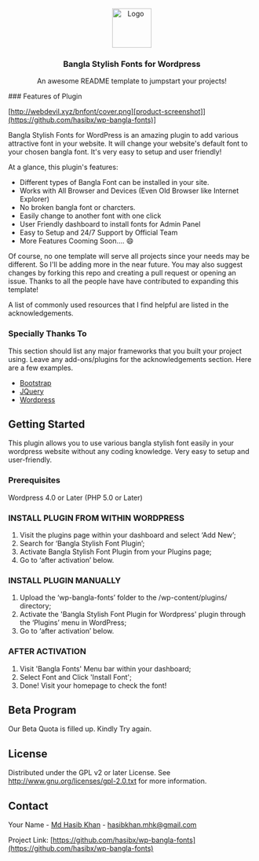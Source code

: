 

<!-- PROJECT LOGO -->
<br />
<p align="center">
  <a href="https://github.com/hasibx/wp-bangla-fonts/">
    <img src="http://webdevil.xyz/bnfont/logo.png" alt="Logo" width="80" height="80">
  </a>

  <h3 align="center">Bangla Stylish Fonts for Wordpress</h3>

  <p align="center">
    An awesome README template to jumpstart your projects!
    <br />
</p>
<!-- ABOUT THE PROJECT -->
### Features of Plugin

[http://webdevil.xyz/bnfont/cover.png][product-screenshot]](https://github.com/hasibx/wp-bangla-fonts)]

Bangla Stylish Fonts for WordPress is an amazing plugin to add various attractive font in your website. It will change your website's default font to your chosen bangla font. It's very easy to setup and user friendly!

At a glance, this plugin's features:

* Different types of Bangla Font can be installed in your site.
* Works with All Browser and Devices (Even Old Browser like Internet Explorer)
* No broken bangla font or charcters. 
* Easily change to another font with one click
* User Friendly dashboard to install fonts for Admin Panel
* Easy to Setup and 24/7 Support by Official Team
* More Features Cooming Soon.... :smile:

Of course, no one template will serve all projects since your needs may be different. So I'll be adding more in the near future. You may also suggest changes by forking this repo and creating a pull request or opening an issue. Thanks to all the people have have contributed to expanding this template!

A list of commonly used resources that I find helpful are listed in the acknowledgements.

### Specially Thanks To

This section should list any major frameworks that you built your project using. Leave any add-ons/plugins for the acknowledgements section. Here are a few examples.
* [Bootstrap](https://getbootstrap.com)
* [JQuery](https://jquery.com)
* [Wordpress](https://wordpress.com)



<!-- GETTING STARTED -->
## Getting Started

This plugin allows you to use various bangla stylish font easily in your wordpress website without any coding knowledge. Very easy to setup and user-friendly.

### Prerequisites

Wordpress 4.0 or Later (PHP 5.0 or Later)

### INSTALL PLUGIN FROM WITHIN WORDPRESS

1. Visit the plugins page within your dashboard and select ‘Add New’;
1. Search for ‘Bangla Stylish Font Plugin’;
1. Activate Bangla Stylish Font Plugin from your Plugins page;
1. Go to ‘after activation’ below.

### INSTALL PLUGIN MANUALLY

1. Upload the ‘wp-bangla-fonts’ folder to the /wp-content/plugins/ directory;
1. Activate the 'Bangla Stylish Font Plugin for Wordpress' plugin through the ‘Plugins’ menu in WordPress;
1. Go to ‘after activation’ below.

### AFTER ACTIVATION

1. Visit 'Bangla Fonts' Menu bar within your dashboard;
1. Select Font and Click 'Install Font';
1. Done! Visit your homepage to check the font!


## Beta Program

Our Beta Quota is filled up. Kindly Try again.



<!-- LICENSE -->
## License

Distributed under the GPL v2 or later License. See http://www.gnu.org/licenses/gpl-2.0.txt for more information.



<!-- CONTACT -->
## Contact

Your Name - [Md Hasib Khan](https://facebook.com/hasib.unique) - hasibkhan.mhk@gmail.com

Project Link: [https://github.com/hasibx/wp-bangla-fonts](https://github.com/hasibx/wp-bangla-fonts)



